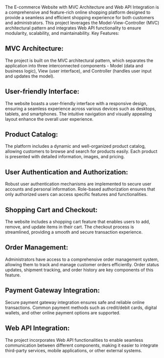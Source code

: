 The E-commerce Website with MVC Architecture and Web API Integration is a comprehensive and feature-rich online shopping platform designed to provide a seamless and efficient shopping experience for both customers and administrators. This project leverages the Model-View-Controller (MVC) architectural pattern and integrates Web API functionality to ensure modularity, scalability, and maintainability.
Key Features:

## MVC Architecture:
The project is built on the MVC architectural pattern, which separates the application into three interconnected components - Model (data and business logic), View (user interface), and Controller (handles user input and updates the model).

## User-friendly Interface:
The website boasts a user-friendly interface with a responsive design, ensuring a seamless experience across various devices such as desktops, tablets, and smartphones. The intuitive navigation and visually appealing layout enhance the overall user experience.

## Product Catalog:
The platform includes a dynamic and well-organized product catalog, allowing customers to browse and search for products easily. Each product is presented with detailed information, images, and pricing.

## User Authentication and Authorization:
Robust user authentication mechanisms are implemented to secure user accounts and personal information. Role-based authorization ensures that only authorized users can access specific features and functionalities.

## Shopping Cart and Checkout:
The website includes a shopping cart feature that enables users to add, remove, and update items in their cart. The checkout process is streamlined, providing a smooth and secure transaction experience.

## Order Management:
Administrators have access to a comprehensive order management system, allowing them to track and manage customer orders efficiently. Order status updates, shipment tracking, and order history are key components of this feature.

## Payment Gateway Integration:
Secure payment gateway integration ensures safe and reliable online transactions. Common payment methods such as credit/debit cards, digital wallets, and other online payment options are supported.


## Web API Integration:
The project incorporates Web API functionalities to enable seamless communication between different components, making it easier to integrate third-party services, mobile applications, or other external systems.

